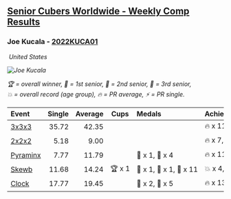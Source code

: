 <style>table {white-space: nowrap;}</style>
<link rel="stylesheet" type="text/css" href="/scw-comp/css/flags.css" />

## [Senior Cubers Worldwide - Weekly Comp Results](/scw-comp/results/)
### Joe Kucala - [2022KUCA01](https://www.worldcubeassociation.org/persons/2022KUCA01)

<i class="flag flag-US" />&nbsp;United States

![Joe Kucala](1682123036.jpg)

<span style="white-space: nowrap;">🏆 = overall winner</span>, <span style="white-space: nowrap;">🥇 = 1st senior</span>, <span style="white-space: nowrap;">🥈 = 2nd senior</span>, <span style="white-space: nowrap;">🥉 = 3rd senior</span>, <span style="white-space: nowrap;">💥 = overall record (age group)</span>, <span style="white-space: nowrap;">🔥 = PR average</span>, <span style="white-space: nowrap;">⚡ = PR single</span>.

| Event | Single | Average | Cups | Medals | Achievements|
| :-- | --: | --: | :--: | :-- | :-- |
| [3x3x3](333.md) | 35.72 | 42.35 |  |  | 🔥 x 11, ⚡ x 7 |
| [2x2x2](222.md) | 5.18 | 9.00 |  |  | 🔥 x 7, ⚡ x 7 |
| [Pyraminx](pyram.md) | 7.77 | 11.79 |  | 🥈 x 1, 🥉 x 4 | 🔥 x 11, ⚡ x 7 |
| [Skewb](skewb.md) | 11.68 | 14.24 | 🏆 x 1 | 🥇 x 1, 🥈 x 1, 🥉 x 11 | 💥 x 4, 🔥 x 4, ⚡ x 4 |
| [Clock](clock.md) | 17.77 | 19.45 |  | 🥈 x 2, 🥉 x 5 | 🔥 x 13, ⚡ x 12 |

<!-- Global site tag (gtag.js) - Google Analytics -->
<script async src="https://www.googletagmanager.com/gtag/js?id=UA-86348435-3"></script>
<script>window.dataLayer = window.dataLayer || []; function gtag() {dataLayer.push(arguments);} gtag('js', new Date()); gtag('config', 'UA-86348435-3');</script>
